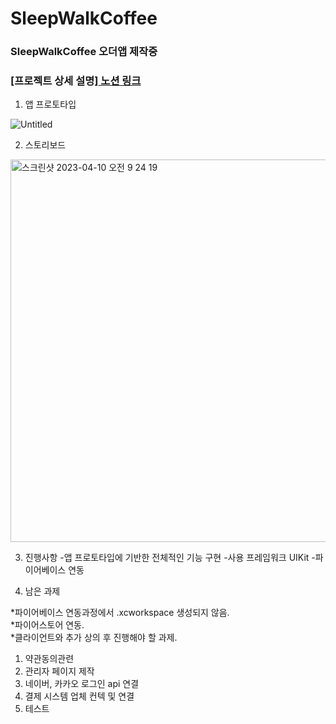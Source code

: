 # SleepWalkCoffee
### SleepWalkCoffee 오더앱 제작중
### [프로젝트 상세 설명][ 노션 링크 ](https://steep-jaw-d1c.notion.site/iOS-SleepWalkCoffee-App-b860ee4f947e40b1b5ec7ade914d933f)

1. 앱 프로토타입

![Untitled](https://user-images.githubusercontent.com/76980015/230806594-a509f3b0-566c-4466-893e-f6104ebbeb07.png)

2. 스토리보드
<img width="612" alt="스크린샷 2023-04-10 오전 9 24 19" src="https://user-images.githubusercontent.com/76980015/230806385-dbc4853d-5d82-4d8b-940c-6cf9d52c14cf.png">

3. 진행사항
-앱 프로토타입에 기반한 전체적인 기능 구현
-사용 프레임워크 UIKit
-파이어베이스 연동

4. 남은 과제

*파이어베이스 연동과정에서 .xcworkspace 생성되지 않음.  
*파이어스토어 연동.  
*클라이언트와 추가 상의 후 진행해야 할 과제.  

  1. 약관동의관련
  2. 관리자 페이지 제작
  3. 네이버, 카카오 로그인 api 연결
  4. 결제 시스템 업체 컨텍 및 연결
  5. 테스트
